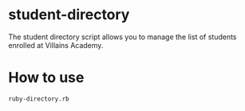# student-directory #

The student directory script allows you to manage the list of students enrolled at Villains Academy.

# How to use #

```shell
ruby-directory.rb
```
